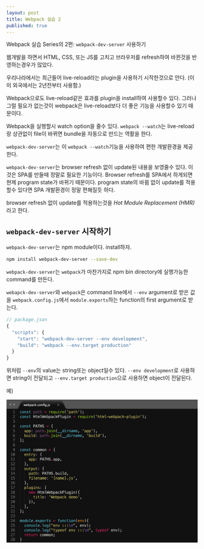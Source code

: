 ```yaml
---
layout: post
title: Webpack 실습 2
published: true
---
```


Webpack 실습 Series의 2편: `webpack-dev-server` 사용하기

웹개발을 하면서 HTML, CSS, 또는 JS를 고치고 브라우저를 refresh하여 바뀐것을 반영하는경우가 많았다. 

우리나라에서는 최근들어 live-reload라는 plugin을 사용하기 시작한것으로 안다. (이미 외국에서는 2년전부터 사용함.)

Webpack으로도 live-reload같은 효과를 plugin을 install하여 사용할수 있다. 그러나 그럴 필요가 없는것이 webpack은 live-reload보다 더 좋은 기능을 사용할수 있기 때문이다. 

Webpack을 실행할시 watch option을 줄수 있다. `webpack --watch`는 live-reload랑 상관없이 file이 바뀌면 bundle을 자동으로 만드는 역활을 한다.

`webpack-dev-server`는 이 `webpack --watch`기능을 사용하여 편한 개발환경을 제공한다.

`webpack-dev-server`는 browser refresh 없이 update된 내용을 보영줄수 있다. 이것은 SPA를 만들때 정말로 필요한 기능이다. Browser refresh를 SPA에서 하게되면 현제 program state가 바뀌기 때문이다. program state의 바뀜 없이 update를 적용할수 있다면 SPA 개발환경이 정말 편해질듯 하다.

browser refresh 없이 update를 적용하는것을 *Hot Module Replacement (HMR)* 라고 한다.

## `webpack-dev-server` 시작하기

`webpack-dev-server`는 npm module이다. install하자. 

```bash
npm install webpack-dev-server --save-dev
```

`webpack-dev-server`는 `webpack`가 마찬가지로 npm bin directory에 실행가능한 command를 만든다.

`webapck-dev-server`와 `webpack`은 command line에서 `--env` argument로 받은 값을 `webpack.config.js`에서 `module.exports`하는 function의 first argument로 받는다.

```js
// package.json
{
  "scripts": {
    "start": "webpack-dev-server --env development",
    "build": "webpack --env.target production"
  }
}
```

위처럼 `--env`의 value는 string또는 object일수 있다. `--env development`로 사용하면 string이 전달되고 `--env.target production`으로 사용하면 object이 전달된다.

예)

![Webpack with funciton](/images/webpack1-with-env.png)








